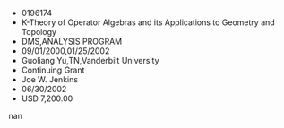 
* 0196174
* K-Theory of Operator Algebras and its Applications to Geometry and Topology
* DMS,ANALYSIS PROGRAM
* 09/01/2000,01/25/2002
* Guoliang Yu,TN,Vanderbilt University
* Continuing Grant
* Joe W. Jenkins
* 06/30/2002
* USD 7,200.00

nan
